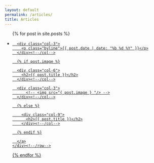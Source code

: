 ```yaml
---
layout: default
permalink: /articles/
title: Articles
---
```


<ul id="article-list">

  {% for post in site.posts %}
  <li>
    <div class="row">
      <a href="{{ post.url }}">

      <div class="col-3">
        <p class="byline">{{ post.date | date: "%b %d %Y" }}</p>
      </div><!--/col-->

      {% if post.image %}

      <div class="col-6">
        <h2>{{ post.title }}</h2>
      </div><!--/col-->

      <div class="col-3">
          <!-- <img src="{ post.image } "/> -->
      </div><!--/col-->

      {% else %}

        <div class="col-9">
          <h2>{{ post.title }}</h2>
        </div><!--/col-->

      {% endif %}

      </a>
    </div><!--/row-->
  </li>
  {% endfor %}

</ul>
